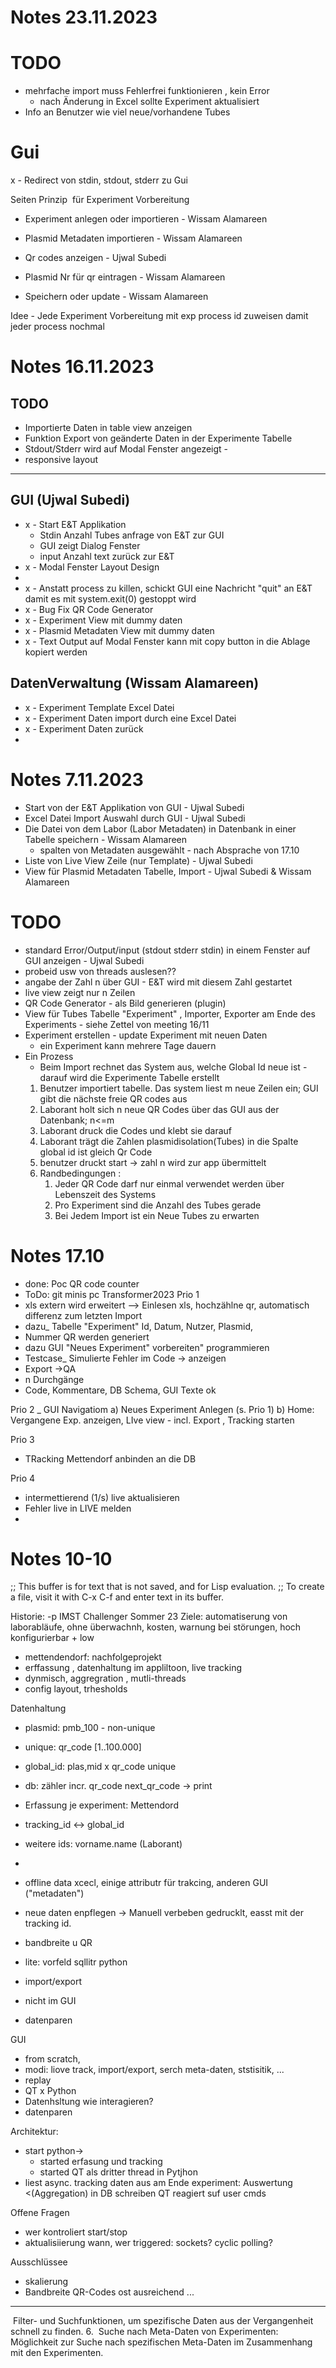 # Notes 23.11.2023
# TODO 
- mehrfache import muss Fehlerfrei funktionieren , kein Error 
	- nach Änderung in Excel sollte Experiment aktualisiert
- Info an Benutzer wie viel neue/vorhandene Tubes

# Gui
x - Redirect von stdin, stdout, stderr zu Gui

Seiten Prinzip  für Experiment Vorbereitung

- Experiment anlegen oder importieren - Wissam Alamareen
- Plasmid Metadaten importieren - Wissam Alamareen
- Qr codes anzeigen - Ujwal Subedi

- Plasmid Nr für qr eintragen - Wissam Alamareen
- Speichern oder update - Wissam Alamareen

Idee - Jede Experiment Vorbereitung mit exp process id zuweisen damit jeder process nochmal

# Notes 16.11.2023
## TODO 
- Importierte Daten in table view anzeigen
- Funktion Export von geänderte Daten in der Experimente Tabelle
-  Stdout/Stderr wird auf Modal Fenster angezeigt - 
- responsive layout
____

## GUI (Ujwal Subedi)
- x - Start E&T Applikation 
	- Stdin Anzahl Tubes anfrage von E&T zur GUI
	- GUI zeigt Dialog Fenster
	- input Anzahl text zurück zur E&T
- x - Modal Fenster Layout Design
- 
- x - Anstatt process zu killen, schickt GUI eine Nachricht "quit" an E&T damit es mit system.exit(0) gestoppt wird
- x - Bug Fix QR Code Generator
- x - Experiment View mit dummy daten
- x - Plasmid Metadaten View mit dummy daten
- x - Text Output auf Modal Fenster  kann mit copy button in die Ablage kopiert werden
## DatenVerwaltung (Wissam Alamareen)
- x - Experiment Template Excel Datei
- x - Experiment Daten import durch eine Excel Datei
- x - Experiment Daten zurück 
- 

# Notes 7.11.2023
- Start von der E&T Applikation von GUI - Ujwal Subedi
- Excel Datei Import Auswahl durch GUI - Ujwal Subedi
- Die Datei von dem Labor (Labor Metadaten) in Datenbank in einer Tabelle speichern - Wissam Alamareen
	- spalten von Metadaten ausgewählt - nach Absprache von 17.10
- Liste von Live View Zeile (nur Template) - Ujwal Subedi
- View für Plasmid Metadaten Tabelle, Import - Ujwal Subedi & Wissam Alamareen

# TODO
- standard Error/Output/input (stdout stderr stdin) in einem Fenster auf GUI anzeigen - Ujwal Subedi
- probeid usw von threads auslesen??
- angabe der Zahl n über GUI - E&T wird mit diesem Zahl gestartet
- live view zeigt nur n Zeilen
- QR Code Generator - als Bild generieren (plugin)
- View für Tubes Tabelle "Experiment" , Importer, Exporter am Ende des Experiments - siehe Zettel von meeting 16/11
- Experiment erstellen - update Experiment mit neuen Daten
	- ein Experiment kann mehrere Tage dauern
- Ein Prozess
	- Beim Import rechnet das System aus, welche Global Id neue ist - darauf wird die Experimente Tabelle erstellt
	1.  Benutzer importiert tabelle. Das system liest m neue Zeilen ein; GUI gibt die nächste freie QR codes aus
	2. Laborant holt sich n neue QR Codes über das GUI aus der Datenbank; n<=m 
	3. Laborant druck die Codes und klebt sie darauf
	4. Laborant trägt die Zahlen plasmidisolation(Tubes) in die Spalte global id ist gleich Qr Code
	5. benutzer druckt start -> zahl n wird zur app übermittelt
	6. Randbedingungen : 
		1. Jeder QR Code darf nur einmal verwendet werden über Lebenszeit des Systems
		2. Pro Experiment sind die Anzahl des Tubes gerade
		3. Bei Jedem Import ist ein Neue Tubes zu erwarten
	 

# Notes 17.10
- done: Poc QR code counter
- ToDo: git minis pc Transformer2023
Prio 1
- xls extern wird erweitert --> Einlesen xls, hochzählne qr, automatisch  differenz zum letzten Import
- dazu_ Tabelle "Experiment" Id, Datum, Nutzer, Plasmid, 
- Nummer QR werden generiert
- dazu GUI "Neues Experiment" vorbereiten" programmieren
- Testcase_ Simulierte Fehler im Code -> anzeigen
- Export ->QA 
- n Durchgänge
- Code, Kommentare, DB Schema, GUI Texte ok

Prio 2
_ GUI Navigatiom
a) Neues Experiment Anlegen (s. Prio 1)
b) Home: Vergangene Exp. anzeigen, LIve view - incl. Export , Tracking starten

Prio 3
- TRacking Mettendorf anbinden an die DB 

Prio 4
- intermettierend (1/s) live aktualisieren
- Fehler live in LIVE melden
- 

# Notes 10-10

;; This buffer is for text that is not saved, and for Lisp evaluation.
;; To create a file, visit it with C-x C-f and enter text in its buffer.

Historie:
-p IMST Challenger Sommer 23 Ziele: automatiserung  von laborabläufe, ohne überwachnh, kosten, warnung bei störungen, hoch konfigurierbar + low
- mettendendorf: nachfolgeprojekt
- erffassung , datenhaltung im appliltoon, live tracking
- dynmisch, aggregration , mutli-threads
- config layout, trhesholds


Datenhaltung

- plasmid: pmb_100 - non-unique
- unique: qr_code [1..100.000]
- global_id: plas,mid x qr_code  unique

- db: zähler incr. qr_code next_qr_code -> print

- Erfassung je experiment: Mettendord

- tracking_id <-> global_id


- weitere ids: vorname.name (Laborant)
- 

- offline data xcecl, einige attributr für trakcing, anderen GUI ("metadaten")
- neue daten enpflegen -> Manuell verbeben gedrucklt, easst mit der tracking id.
- bandbreite u QR

- lite: vorfeld sqllitr python
- import/export
- nicht im GUI
- datenparen

GUI
- from scratch,
- modi: liove track, import/export, serch meta-daten, ststisitik, ...
- replay
- QT x Python
- Datenhsltung wie interagieren?
- datenparen


Architektur:
- start python->
  - started erfasung und tracking
  - started QT als dritter thread in Pytjhon
 - liest async. tracking daten aus
 am Ende experiment: Auswertung <(Aggregation) in DB schreiben
QT reagiert suf user cmds



Offene Fragen
- wer kontroliert start/stop
- aktualisiierung wann, wer triggered: sockets? cyclic polling?



Ausschlüssee
- skalierung
- Bandbreite QR-Codes ost ausreichend
...

___
 Filter- und Suchfunktionen, um spezifische Daten aus der Vergangenheit schnell zu finden. 6. 
 Suche nach Meta-Daten von Experimenten:  Möglichkeit zur Suche nach spezifischen Meta-Daten im Zusammenhang mit den Experimenten.